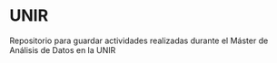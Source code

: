 # UNIR
Repositorio para guardar actividades realizadas durante el Máster de Análisis de Datos en la UNIR
